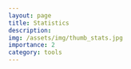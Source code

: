 ```yaml
---
layout: page
title: Statistics
description: 
img: /assets/img/thumb_stats.jpg
importance: 2
category: tools
---
```

